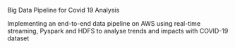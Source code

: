 Big Data Pipeline for Covid 19 Analysis

Implementing an end-to-end data pipeline on AWS using real-time streaming, Pyspark and HDFS to analyse trends and impacts with COVID-19 dataset
